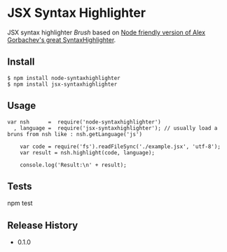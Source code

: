 JSX Syntax Highlighter 
=========
JSX syntax highlighter <em>Brush</em> based on [Node friendly version of Alex Gorbachev's great SyntaxHighlighter](https://github.com/sravanrekandar/node-syntaxhighlighter).
## Install
	$ npm install node-syntaxhighlighter
	$ npm install jsx-syntaxhighlighter

## Usage

	var nsh      =  require('node-syntaxhighlighter')
      , language =  require('jsx-syntaxhighlighter'); // usually load a bruns from nsh like : nsh.getLanguage('js')

        var code = require('fs').readFileSync('./example.jsx', 'utf-8');
        var result = nsh.highlight(code, language);

        console.log('Result:\n' + result);
## Tests

  npm test
  
## Release History

* 0.1.0
